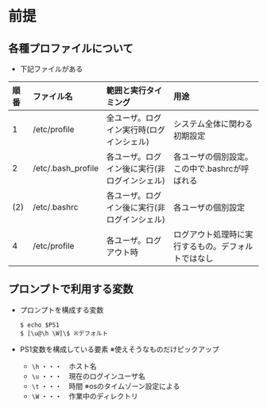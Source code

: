 # 前提

## 各種プロファイルについて
- 下記ファイルがある

|順番|ファイル名|範囲と実行タイミング|用途|
|:-----|:-----|:-----|:-----|
|1|/etc/profile|全ユーザ。ログイン実行時(ログインシェル)|システム全体に関わる初期設定|
|2|/etc/.bash_profile|各ユーザ。ログイン後に実行(非ログインシェル)|各ユーザの個別設定。この中で.bashrcが呼ばれる|
|(2)|/etc/.bashrc|各ユーザ。ログイン後に実行(非ログインシェル)|各ユーザの個別設定|
|4|/etc/profile|各ユーザ。ログアウト時|ログアウト処理時に実行するもの。デフォルトではなし|

## プロンプトで利用する変数

- プロンプトを構成する変数
    ```
    $ echo $PS1
    $ [\u@\h \W]\$ ※デフォルト 
    ```

- PS1変数を構成している要素
 ※使えそうなものだけピックアップ
  - `\h` ・・・　ホスト名
  - `\u` ・・・　現在のログインユーザ名
  - `\t` ・・・　時間 ※osのタイムゾーン設定による
  - `\W` ・・・　作業中のディレクトリ